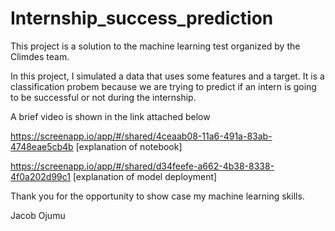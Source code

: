 # Internship_success_prediction

This project is a solution to the machine learning test organized by the Climdes team. 

In this project, I simulated a data that uses some features and a target. It is a classification probem because we are trying to predict if an intern is going to be successful or not during the internship.

A brief video is shown in the link attached below

https://screenapp.io/app/#/shared/4ceaab08-11a6-491a-83ab-4748eae5cb4b [explanation of notebook]

https://screenapp.io/app/#/shared/d34feefe-a662-4b38-8338-4f0a202d99c1 [explanation of model deployment]

Thank you for the opportunity to show case my machine learning skills.

Jacob Ojumu





